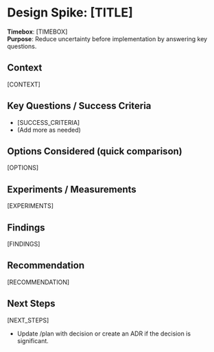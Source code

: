 # Design Spike: [TITLE]

**Timebox**: [TIMEBOX]  
**Purpose**: Reduce uncertainty before implementation by answering key questions.

## Context
[CONTEXT]

## Key Questions / Success Criteria
- [SUCCESS_CRITERIA]
- (Add more as needed)

## Options Considered (quick comparison)
[OPTIONS]
<!-- Keep to 2–4 options; note trade-offs, complexity, risks -->

## Experiments / Measurements
[EXPERIMENTS]
<!-- Minimal prototype(s), benchmarks, API trials, DX check -->

## Findings
[FINDINGS]
<!-- Facts, not opinions. What worked, what failed, surprises -->

## Recommendation
[RECOMMENDATION]
<!-- Go / No-Go, preferred option and why; constraints/limits -->

## Next Steps
[NEXT_STEPS]
- Update /plan with decision or create an ADR if the decision is significant.
